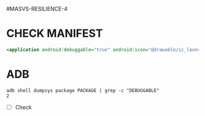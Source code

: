 #MASVS-RESILIENCE-4 

# CHECK MANIFEST

```xml
<application android:debuggable="true" android:icon="@drawable/ic_launcher" android:label="@string/app_name" android:theme="@style/AppTheme">
```

# ADB

```
adb shell dumpsys package PACKAGE | grep -c "DEBUGGABLE"
2
```

- [ ] Check